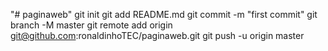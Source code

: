 "# paginaweb"  git init git add README.md git commit -m "first commit" git branch -M master git remote add origin git@github.com:ronaldinhoTEC/paginaweb.git git push -u origin master
